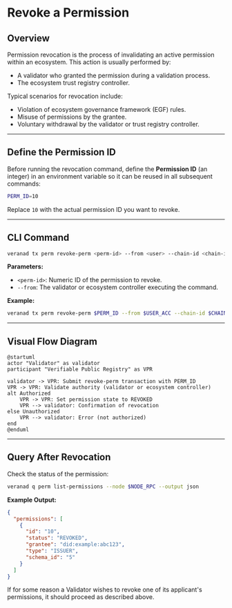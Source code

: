 # Revoke a Permission

## Overview

Permission revocation is the process of invalidating an active permission within an ecosystem. This action is usually performed by:

- A validator who granted the permission during a validation process.
- The ecosystem trust registry controller.

Typical scenarios for revocation include:
- Violation of ecosystem governance framework (EGF) rules.
- Misuse of permissions by the grantee.
- Voluntary withdrawal by the validator or trust registry controller.

---

## Define the Permission ID

Before running the revocation command, define the **Permission ID** (an integer) in an environment variable so it can be reused in all subsequent commands:

```bash
PERM_ID=10
```

Replace `10` with the actual permission ID you want to revoke.

---

## CLI Command

```bash
veranad tx perm revoke-perm <perm-id> --from <user> --chain-id <chain-id> --keyring-backend test --fees <amount> --gas auto
```

**Parameters:**
- `<perm-id>`: Numeric ID of the permission to revoke.
- `--from`: The validator or ecosystem controller executing the command.

**Example:**
```bash
veranad tx perm revoke-perm $PERM_ID --from $USER_ACC --chain-id $CHAIN_ID --keyring-backend test --fees 600000uvna --node $NODE_RPC
```

---

## Visual Flow Diagram

```plantuml
@startuml
actor "Validator" as validator
participant "Verifiable Public Registry" as VPR

validator -> VPR: Submit revoke-perm transaction with PERM_ID
VPR -> VPR: Validate authority (validator or ecosystem controller)
alt Authorized
    VPR -> VPR: Set permission state to REVOKED
    VPR --> validator: Confirmation of revocation
else Unauthorized
    VPR --> validator: Error (not authorized)
end
@enduml
```

---

## Query After Revocation

Check the status of the permission:

```bash
veranad q perm list-permissions --node $NODE_RPC --output json
```

**Example Output:**
```json
{
  "permissions": [
    {
      "id": "10",
      "status": "REVOKED",
      "grantee": "did:example:abc123",
      "type": "ISSUER",
      "schema_id": "5"
    }
  ]
}
```

If for some reason a Validator wishes to revoke one of its applicant's permissions, it should proceed as described above.
